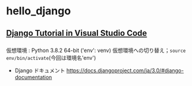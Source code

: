 # hello_django

## [Django Tutorial in Visual Studio Code](https://code.visualstudio.com/docs/python/tutorial-django)

### 
仮想環境 : Python 3.8.2 64-bit ('env': venv)
仮想環境への切り替え；```source env/bin/activate```(今回は環境名'env')

- Django ドキュメント
  https://docs.djangoproject.com/ja/3.0/#django-documentation
